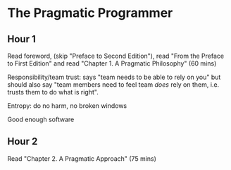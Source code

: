 # The Pragmatic Programmer

## Hour 1

Read foreword, (skip "Preface to Second Edition"), read "From the Preface to First Edition" and read "Chapter 1. A Pragmatic Philosophy" (60 mins)

Responsibility/team trust: says "team needs to be able to rely on you" but should also say "team members need to feel team *does* rely on them, i.e. trusts them to do what is right".

Entropy: do no harm, no broken windows

Good enough software

## Hour 2

Read "Chapter 2. A Pragmatic Approach" (75 mins)
